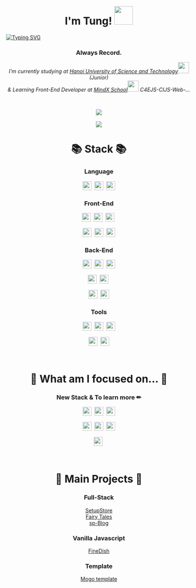 <h1 align="center">  I'm Tung! <img src="https://media.giphy.com/media/mGcNjsfWAjY5AEZNw6/giphy.gif" width="50"></h1>

[![Typing SVG](https://readme-typing-svg.herokuapp.com?font=arial&color=%2336BCF7&lines=Hi,%20I'm%20Tung)](https://git.io/typing-svg)  

<h3 align="center">Always Record.</h3>

<p align="center">
  <em>I'm currently studying at <a href="https://soict.hust.edu.vn/gioi-thieu">Hanoi University of Science and Technology</a><img src="https://media.giphy.com/media/fYSnHlufseco8Fh93Z/giphy.gif" width="30"> (Junior)
  </br>& Learning Front-End Developer at <a href="https://mindx.edu.vn/">MindX School</a><img src="https://media.giphy.com/media/WUlplcMpOCEmTGBtBW/giphy.gif" width="30"> C4EJS-CIJS-Web-...
  </em>
</p>

<br />

<p align="center">
  <img src="https://github-readme-stats.vercel.app/api?username=sptungG&theme=react&hide=issues&count_private=true" />
  <br/><br/>
  <img src="https://hits.seeyoufarm.com/api/count/incr/badge.svg?url=https%3A%2F%2Fgithub.com%2FsptungG%2Fhit-counter&count_bg=%2357DBDA&title_bg=%23555555&icon=github.svg&icon_color=%23E7E7E7&title=visits+%F0%9F%91%8B&edge_flat=false"/>
</p>


<h1 align="center">📚 Stack 📚</h1>

<h3 align="center">Language</h3>

<p align="center">
  <img src="https://img.shields.io/badge/Javascript-323330?style=flat-square&logo=JavaScript&logoColor=f0db4f" height="24" />&nbsp
  <img src="https://img.shields.io/badge/Java-306998?style=flat-square&logo=Java&logoColor=CC2927" height="24" />&nbsp
  <img src="https://img.shields.io/badge/C++-ebebeb?style=flat-square&logo=c%2B%2B&logoColor=608cc1" height="24" />
</p>


<h3 align="center">Front-End</h3>

<p align="center">
  <img src="https://img.shields.io/badge/HTML5-f06529?style=flat-square&logo=HTML5&logoColor=ebebeb" height="24" />&nbsp
  <img src="https://img.shields.io/badge/CSS3-1572b6?style=flat-square&logo=CSS3&logoColor=ebebeb" height="24" />&nbsp
  <img src="https://img.shields.io/badge/Sass-cc6699?style=flat-square&logo=Sass&logoColor=ebebeb" height="24" />&nbsp
</p>

<p align="center">
  <img src="https://img.shields.io/badge/Gulp-cf4647?style=flat-square&logo=Gulp&logoColor=ebebeb" height="24" />&nbsp
  <img src="https://img.shields.io/badge/Pug-a86454?style=flat-square&logo=Pug&logoColor=ebebeb" height="24" />&nbsp
  <img src="https://img.shields.io/badge/Ant%20Design-0170FE?style=flat-square&logo=antdesign&logoColor=ebebeb" height="24" />
</p>
  
<h3 align="center">Back-End</h3>

<p align="center">
  <img src="https://img.shields.io/badge/Node.js-339933?style=flat-square&logo=Node.js&logoColor=ebebeb" height="24" />&nbsp
  <img src="https://img.shields.io/badge/MongoDB-47A248?style=flat-square&logo=MongoDB&logoColor=ebebeb" height="24" />&nbsp
  <img src="https://img.shields.io/badge/Express-323330?style=flat-square&logo=Express&logoColor=ebebeb" height="24" />
</p>

<p align="center">
<!--   <img src="https://img.shields.io/badge/Node.js-339933?style=flat-square&logo=Node.js&logoColor=ebebeb" height="24" />&nbsp -->
<!--   <img src="https://img.shields.io/badge/Spring-6DB33F?style=flat-square&logo=Spring&logoColor=ebebeb" height="24" />&nbsp -->
<!--   <img src="https://img.shields.io/badge/SpringBoot-6DB33F?style=flat-square&logo=SpringBoot&logoColor=ebebeb" height="24" /> -->
</p>

<p align="center">
  <img src="https://img.shields.io/badge/MySQL-4479a1?style=flat-square&logo=MySQL&logoColor=ebebeb" height="24" />&nbsp
  <img src="https://img.shields.io/badge/SQL%20Server-CC2927?style=flat-square&logo=microsoftsqlserver&logoColor=ebebeb" height="24" />&nbsp
</p>

<p align="center">
  <img src="https://img.shields.io/badge/Ubuntu-E95420?style=flat-square&logo=Ubuntu&logoColor=ebebeb" height="24" />&nbsp
  <img src="https://img.shields.io/badge/Firebase-049ae6?style=flat-square&logo=Firebase&logoColor=ffca28" height="24" />
</p>

<h3 align="center">Tools</h3>

<p align="center">
  <img src="https://img.shields.io/badge/Visual%20Studio%20Code-007ACC?style=flat-square&logo=visualstudiocode&logoColor=ebebeb" height="24" />&nbsp
  <img src="https://img.shields.io/badge/Intellij%20IDEA-000000?style=flat-square&logo=intellijidea&logoColor=ebebeb" height="24" />&nbsp
  <img src="https://img.shields.io/badge/Git-F05032?style=flat-square&logo=git&logoColor=ebebeb" height="24" />
</p>

<p align="center">
  <img src="https://img.shields.io/badge/Figma-F24E1E?style=flat-square&logo=Figma&logoColor=ebebeb" height="24" />&nbsp
  <img src="https://img.shields.io/badge/Adobe%20Photoshop-323330?style=flat-square&logo=adobephotoshop&logoColor=007ACC" height="24" />
</p>

<br />

<h1 align="center">👀 What am I focused on... 👀</h1>

<h3 align="center">New Stack & To learn more ✏</h3>

<p align="center">
  <img src="https://img.shields.io/badge/TypeScript-3178c6?style=flat-square&logo=TypeScript&logoColor=ebebeb" height="24" />&nbsp
  <img src="https://img.shields.io/badge/React-61abcb?style=flat-square&logo=React&logoColor=ebebeb" height="24" />&nbsp
  <img src="https://img.shields.io/badge/Redux-764abc?style=flat-square&logo=Redux&logoColor=ebebeb" height="24" />
</p>

<p align="center"> 
  <img src="https://img.shields.io/badge/Socket.io-010101?style=flat-square&logo=Socket.io&logoColor=ebebeb" height="24" />&nbsp
  <img src="https://img.shields.io/badge/Next.js-black?style=flat-square&logo=Next.js&logoColor=ebebeb" height="24" />&nbsp
  <img src="https://img.shields.io/badge/GraphQL-e10098?style=flat-square&logo=GraphQL&logoColor=ebebeb" height="24" />
</p>

<p align="center">
  <img src="https://img.shields.io/badge/Tailwind CSS-38b2ac?style=flat-square&logo=Tailwind%20CSS&logoColor=ebebeb" height="24" />&nbsp
</p>

<br />

<h1 align="center">📄 Main Projects 📄</h1>

<h3 align="center">Full-Stack</h3>

<p align="center">
  <a href="https://github.com/sptungG/SetUpStore">SetupStore</a>
  <br />
  <a href="https://github.com/sptungG/CI65-Fairy-Tales">Fairy Tales</a>
  <br />
  <a href="https://github.com/sptungG/sp-blog">sp-Blog</a>
</p>

<h3 align="center">Vanilla Javascript</h3>

<p align="center">
  <a href="https://github.com/sptungG/sptungG.github.io">FineDish</a>  
</p>

<h3 align="center">Template</h3>

<p align="center">
  <a href="https://github.com/sptungG/mogo-template">Mogo template</a>
</p>


<p align="center">
<!--   <img src="https://img.shields.io/badge/Spring-339933?style=flat-square&logo=Spring&logoColor=ebebeb" height="24" />&nbsp -->
<!--   <img src="https://img.shields.io/badge/SpringBoot-6DB33F?style=flat-square&logo=SpringBoot&logoColor=ebebeb" height="24" /> -->
    
<!--   <img src="https://img.shields.io/badge/Webpack-1d78c1?style=flat-square&logo=Webpack&logoColor=ebebeb" height="24" />&nbsp  -->
<!--   <img src="https://img.shields.io/badge/Babel-f7d100?style=flat-square&logo=Babel&logoColor=black" height="24" /> -->

<!--   <img src="https://img.shields.io/badge/Apollo-311c87?style=flat-square&logo=Apollo%20GraphQL&logoColor=ebebeb" height="24" /> -->
  
<!--   <img src="https://img.shields.io/badge/Nest.js-e02342?style=flat-square&logo=NestJS&logoColor=ebebeb" height="24" /> -->
<!--   <img src="https://img.shields.io/badge/React%20Native-61abcb?style=flat-square&logo=React&logoColor=ebebeb" height="24" /> -->
  
<!--   <img src="https://img.shields.io/badge/Bootstrap-7952b3?style=flat-square&logo=Bootstrap&logoColor=ebebeb" height="24" /> -->
</p>
